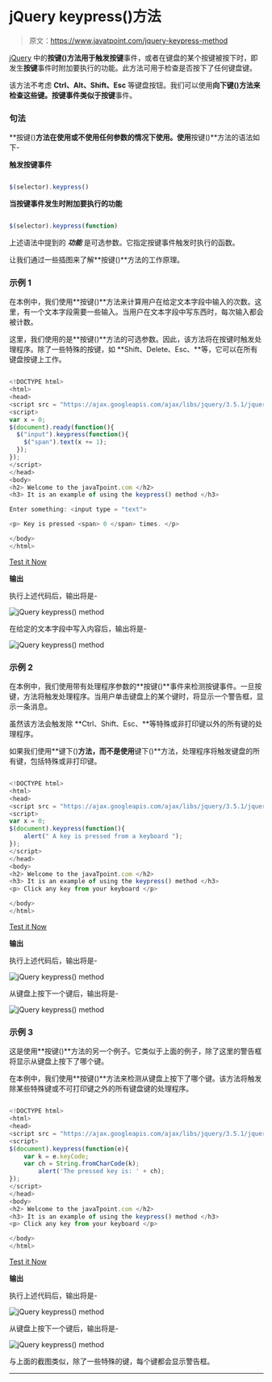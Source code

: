 # jQuery keypress()方法

> 原文：<https://www.javatpoint.com/jquery-keypress-method>

[jQuery](https://www.javatpoint.com/jquery-tutorial) 中的**按键()**方法用于触发**按键**事件，或者在键盘的某个按键被按下时，即发生**按键**事件时附加要执行的功能。此方法可用于检查是否按下了任何键盘键。

该方法不考虑 **Ctrl、Alt、Shift、Esc** 等键盘按钮。我们可以使用**向下键()**方法来检查这些键。**按键**事件类似于**按键**事件。

### 句法

**按键()**方法在使用或不使用任何参数的情况下使用。使用**按键()**方法的语法如下-

**触发按键事件**

```js

$(selector).keypress()

```

**当按键事件发生时附加要执行的功能**

```js

$(selector).keypress(function)

```

上述语法中提到的 ***功能*** 是可选参数。它指定按键事件触发时执行的函数。

让我们通过一些插图来了解**按键()**方法的工作原理。

### 示例 1

在本例中，我们使用**按键()**方法来计算用户在给定文本字段中输入的次数。这里，有一个文本字段需要一些输入。当用户在文本字段中写东西时，每次输入都会被计数。

这里，我们使用的是**按键()**方法的可选参数。因此，该方法将在按键时触发处理程序。除了一些特殊的按键，如 **Shift、Delete、Esc、**等，它可以在所有键盘按键上工作。

```js

<!DOCTYPE html>
<html>
<head>
<script src = "https://ajax.googleapis.com/ajax/libs/jquery/3.5.1/jquery.min.js"> </script>
<script>
var x = 0;
$(document).ready(function(){
  $("input").keypress(function(){
    $("span").text(x += 1);
  });
});
</script>
</head>
<body>
<h2> Welcome to the javaTpoint.com </h2>
<h3> It is an example of using the keypress() method </h3>

Enter something: <input type = "text">

<p> Key is pressed <span> 0 </span> times. </p>

</body>
</html>

```

[Test it Now](https://www.javatpoint.com/oprweb/test.jsp?filename=jquery-keypress-method1)

**输出**

执行上述代码后，输出将是-

![jQuery keypress() method](img/3a7238355006c7ab7d1329f53ccf380c.png)

在给定的文本字段中写入内容后，输出将是-

![jQuery keypress() method](img/2d2539a04965f43c2bce39e447d4f0c7.png)

### 示例 2

在本例中，我们使用带有处理程序参数的**按键()**事件来检测按键事件。一旦按键，方法将触发处理程序。当用户单击键盘上的某个键时，将显示一个警告框，显示一条消息。

虽然该方法会触发除 **Ctrl、Shift、Esc、**等特殊或非打印键以外的所有键的处理程序。

如果我们使用**键下()**方法，而不是使用**键下()**方法，处理程序将触发键盘的所有键，包括特殊或非打印键。

```js

<!DOCTYPE html>
<html>
<head>
<script src = "https://ajax.googleapis.com/ajax/libs/jquery/3.5.1/jquery.min.js"> </script>
<script>
var x = 0;
$(document).keypress(function(){
    alert(" A key is pressed from a keyboard ");
});
</script>
</head>
<body>
<h2> Welcome to the javaTpoint.com </h2>
<h3> It is an example of using the keypress() method </h3>
<p> Click any key from your keyboard </p>

</body>
</html>

```

[Test it Now](https://www.javatpoint.com/oprweb/test.jsp?filename=jquery-keypress-method2)

**输出**

执行上述代码后，输出将是-

![jQuery keypress() method](img/96633aa5363379c47cbac6545021644c.png)

从键盘上按下一个键后，输出将是-

![jQuery keypress() method](img/5fef7e41e1d38bfdfc857510cc5ef733.png)

### 示例 3

这是使用**按键()**方法的另一个例子。它类似于上面的例子，除了这里的警告框将显示从键盘上按下了哪个键。

在本例中，我们使用**按键()**方法来检测从键盘上按下了哪个键。该方法将触发除某些特殊键或不可打印键之外的所有键盘键的处理程序。

```js

<!DOCTYPE html>
<html>
<head>
<script src = "https://ajax.googleapis.com/ajax/libs/jquery/3.5.1/jquery.min.js"> </script>
<script> 
$(document).keypress(function(e){ 
    var k = e.keyCode; 
    var ch = String.fromCharCode(k); 
        alert('The pressed key is: ' + ch);     
}); 
</script> 
</head>
<body>
<h2> Welcome to the javaTpoint.com </h2>
<h3> It is an example of using the keypress() method </h3>
<p> Click any key from your keyboard </p>

</body>
</html>

```

[Test it Now](https://www.javatpoint.com/oprweb/test.jsp?filename=jquery-keypress-method3)

**输出**

执行上述代码后，输出将是-

![jQuery keypress() method](img/b37ccb30c2bd2702228b59ad6c632247.png)

从键盘上按下一个键后，输出将是-

![jQuery keypress() method](img/a29691ae8ac96b9818fecdc1d7584c8c.png)

与上面的截图类似，除了一些特殊的键，每个键都会显示警告框。

* * *